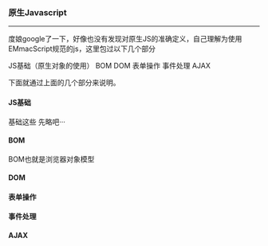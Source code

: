 ### 原生Javascript

---

度娘google了一下，好像也没有发现对原生JS的准确定义，自己理解为使用EMmacScript规范的js，这里包过以下几个部分

  JS基础（原生对象的使用）
  BOM
  DOM
  表单操作
  事件处理
  AJAX
  
下面就通过上面的几个部分来说明。  

#### JS基础

  基础这些 先略吧···
  
#### BOM
  BOM也就是浏览器对象模型
  
#### DOM
  
#### 表单操作

#### 事件处理

#### AJAX

  
